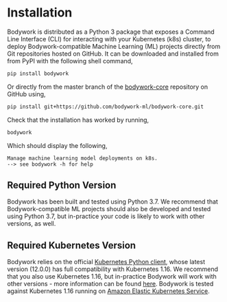 # Installation

Bodywork is distributed as a Python 3 package that exposes a Command Line Interface (CLI) for interacting with your Kubernetes (k8s) cluster, to deploy Bodywork-compatible Machine Learning (ML) projects directly from Git repositories hosted on GitHub. It can be downloaded and installed from from PyPI with the following shell command,

```bash
pip install bodywork
```

Or directly from the master branch of the [bodywork-core](https://github.com/bodywork-ml/bodywork-core) repository on GitHub using,

```bash
pip install git+https://github.com/bodywork-ml/bodywork-core.git
```

Check that the installation has worked by running,

```bash
bodywork
```

Which should display the following,

```text
Manage machine learning model deployments on k8s.
--> see bodywork -h for help
```

## Required Python Version

Bodywork has been built and tested using Python 3.7. We recommend that Bodywork-compatible ML projects should also be developed and tested using Python 3.7, but in-practice your code is likely to work with other versions, as well.

## Required Kubernetes Version

Bodywork relies on the official [Kubernetes Python client](https://github.com/kubernetes-client/python), whose latest version (12.0.0) has full compatibility with Kubernetes 1.16. We recommend that you also use Kubernetes 1.16, but in-practice Bodywork will work with other versions - more information can be found [here](https://github.com/kubernetes-client/python#compatibility). Bodywork is tested against Kubernetes 1.16 running on [Amazon Elastic Kubernetes Service](https://aws.amazon.com/eks/).
